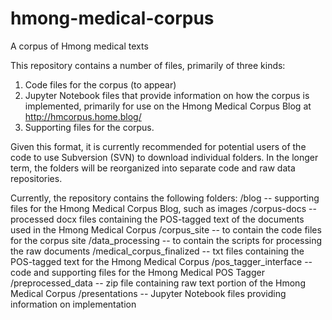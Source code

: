 # hmong-medical-corpus
A corpus of Hmong medical texts

This repository contains a number of files, primarily of three kinds:
1) Code files for the corpus (to appear)
2) Jupyter Notebook files that provide information on how the corpus is implemented,
    primarily for use on the Hmong Medical Corpus Blog at <http://hmcorpus.home.blog/>
3) Supporting files for the corpus.

Given this format, it is currently recommended for potential users of the code to use Subversion (SVN) to download individual folders.
In the longer term, the folders will be reorganized into separate code and raw data repositories.

Currently, the repository contains the following folders:
/blog -- supporting files for the Hmong Medical Corpus Blog, such as images
/corpus-docs -- processed docx files containing the POS-tagged text of the documents used in the Hmong Medical Corpus
/corpus_site -- to contain the code files for the corpus site
/data_processing -- to contain the scripts for processing the raw documents
/medical_corpus_finalized -- txt files containing the POS-tagged text for the Hmong Medical Corpus
/pos_tagger_interface -- code and supporting files for the Hmong Medical POS Tagger
/preprocessed_data -- zip file containing raw text portion of the Hmong Medical Corpus
/presentations -- Jupyter Notebook files providing information on implementation
